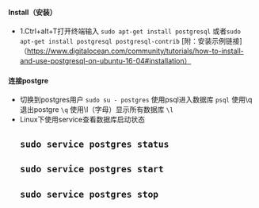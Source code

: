 #### Install（安装）
* 1.Ctrl+alt+T打开终端输入
  `sudo apt-get install postgresql` 
  或者`sudo apt-get install postgresql postgresql-contrib`
[附：安装示例链接]（https://www.digitalocean.com/community/tutorials/how-to-install-and-use-postgresql-on-ubuntu-16-04#installation） 
#### 连接postgre
* 切换到postgres用户 `sudo su - postgres`
  使用psql进入数据库 `psql`
  使用\q退出postgre `\q`
  使用\l（字母）显示所有数据库 `\l`
* Linux下使用service查看数据库启动状态
  ## `sudo service postgres status` 
  ## `sudo service postgres start` 
  ## `sudo service postgres stop` 
